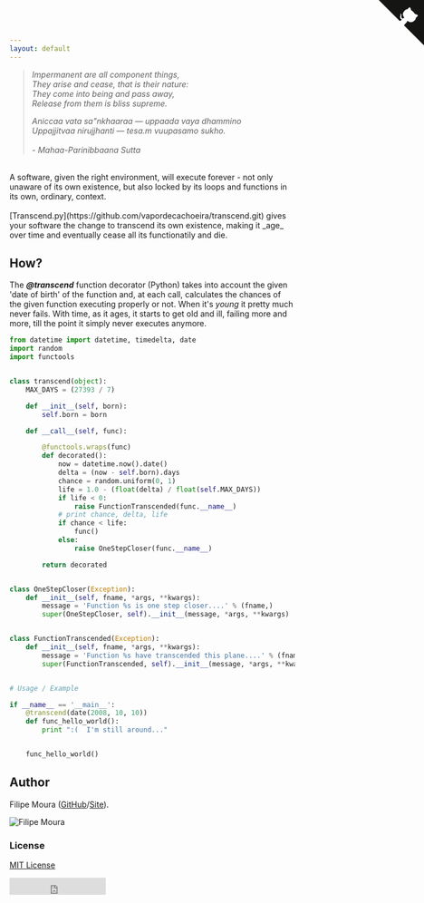 ```yaml
---
layout: default
---
```


> _Impermanent are all component things,_ <br>
> _They arise and cease, that is their nature:_ <br>
> _They come into being and pass away,_ <br>
> _Release from them is bliss supreme._ <br>
>     
> _Aniccaa vata sa"nkhaaraa — uppaada vaya dhammino_ <br>
> _Uppajjitvaa nirujjhanti — tesa.m vuupasamo sukho._ <br>
> <br> 
> \- _Mahaa-Parinibbaana Sutta_

<br>
A software, given the right environment, will execute forever - not only unaware of its own existence, but also locked by its loops and functions in its own, ordinary, context.
<br>
<br>
[Transcend.py](https://github.com/vapordecachoeira/transcend.git) gives your software the change to transcend its own existence, making it _age_ over time and eventually cease all its functionatily and die.


## How?

The _**@transcend**_ function decorator (Python) takes into account the given 'date of birth' of the function and, at each call, calculates the chances of the given function executing properly or not. When it's _young_ it pretty much never fails. With time, as it ages, it starts to get old and ill, failing more and more, till the point it simply never executes anymore.


~~~python
from datetime import datetime, timedelta, date
import random
import functools


class transcend(object):
    MAX_DAYS = (27393 / 7)

    def __init__(self, born):
        self.born = born

    def __call__(self, func):

        @functools.wraps(func)
        def decorated():
            now = datetime.now().date()
            delta = (now - self.born).days
            chance = random.uniform(0, 1)
            life = 1.0 - (float(delta) / float(self.MAX_DAYS))
            if life < 0:
                raise FunctionTranscended(func.__name__)
            # print chance, delta, life
            if chance < life:
                func()
            else:
                raise OneStepCloser(func.__name__)

        return decorated


class OneStepCloser(Exception):
    def __init__(self, fname, *args, **kwargs):
        message = 'Function %s is one step closer....' % (fname,)
        super(OneStepCloser, self).__init__(message, *args, **kwargs)


class FunctionTranscended(Exception):
    def __init__(self, fname, *args, **kwargs):
        message = 'Function %s have transcended this plane....' % (fname,)
        super(FunctionTranscended, self).__init__(message, *args, **kwargs)


# Usage / Example

if __name__ == '__main__':
    @transcend(date(2008, 10, 10))
    def func_hello_world():
        print ":(  I'm still around..."


    func_hello_world()

~~~

## Author

Filipe Moura ([GitHub](http://github.com/vapordecachoeira)/[Site](https://fmoura.com)).

![Filipe Moura](https://www.gravatar.com/avatar/5c0d451b945d559dbe1277032f928acb?s=200)

### License

[MIT License](http://chibicode.mit-license.org/)

<a href="https://github.com/vapordecachoeira/transcend" class="github-corner"><svg width="80" height="80" viewBox="0 0 250 250" style="fill:#151513; color:#fff; position: absolute; top: 0; border: 0; right: 0;"><path d="M0,0 L115,115 L130,115 L142,142 L250,250 L250,0 Z"></path><path d="M128.3,109.0 C113.8,99.7 119.0,89.6 119.0,89.6 C122.0,82.7 120.5,78.6 120.5,78.6 C119.2,72.0 123.4,76.3 123.4,76.3 C127.3,80.9 125.5,87.3 125.5,87.3 C122.9,97.6 130.6,101.9 134.4,103.2" fill="currentColor" style="transform-origin: 130px 106px;" class="octo-arm"></path><path d="M115.0,115.0 C114.9,115.1 118.7,116.5 119.8,115.4 L133.7,101.6 C136.9,99.2 139.9,98.4 142.2,98.6 C133.8,88.0 127.5,74.4 143.8,58.0 C148.5,53.4 154.0,51.2 159.7,51.0 C160.3,49.4 163.2,43.6 171.4,40.1 C171.4,40.1 176.1,42.5 178.8,56.2 C183.1,58.6 187.2,61.8 190.9,65.4 C194.5,69.0 197.7,73.2 200.1,77.6 C213.8,80.2 216.3,84.9 216.3,84.9 C212.7,93.1 206.9,96.0 205.4,96.6 C205.1,102.4 203.0,107.8 198.3,112.5 C181.9,128.9 168.3,122.5 157.7,114.1 C157.9,116.9 156.7,120.9 152.7,124.9 L141.0,136.5 C139.8,137.7 141.6,141.9 141.8,141.8 Z" fill="currentColor" class="octo-body"></path></svg></a><style>.github-corner:hover .octo-arm{animation:octocat-wave 560ms ease-in-out}@keyframes octocat-wave{0%,100%{transform:rotate(0)}20%,60%{transform:rotate(-25deg)}40%,80%{transform:rotate(10deg)}}@media (max-width:500px){.github-corner:hover .octo-arm{animation:none}.github-corner .octo-arm{animation:octocat-wave 560ms ease-in-out}}</style>

<iframe src="https://ghbtns.com/github-btn.html?user=vapordecachoeira&amp;repo=transcend&amp;type=watch&amp;count=true&amp;size=large"
  allowtransparency="true" frameborder="0" scrolling="0" width="170" height="30"></iframe><br/>

